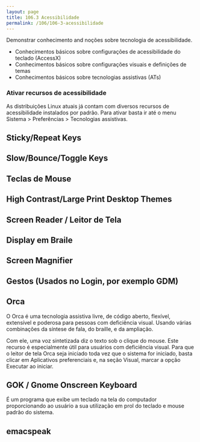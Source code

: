 ```yaml
---
layout: page
title: 106.3 Acessibilidade
permalink: /106/106-3-acessibilidade
---
```


Demonstrar conhecimento and noções sobre tecnologia de acessibilidade.

* Conhecimentos básicos sobre configurações de acessibilidade do teclado (AccessX)
* Conhecimentos básicos sobre configurações visuais e definições de temas
* Conhecimentos básicos sobre tecnologias assistivas (ATs)


### Ativar recursos de acessibilidade

As distribuições Linux atuais já contam com diversos recursos de acessibilidade ins­talados por padrão. Para ativar basta  ir até o menu Sistema > Preferências > Tecnologias assistivas.

## Sticky/Repeat Keys


## Slow/Bounce/Toggle Keys


## Teclas de Mouse


## High Contrast/Large Print Desktop Themes


## Screen Reader / Leitor de Tela


## Display em Braile


## Screen Magnifier


## Gestos (Usados no Login, por exemplo GDM)


## Orca

O Orca é uma tecnologia assistiva livre, de código aberto, flexível, extensível e poderosa para pessoas com deficiência visual. Usando várias combinações da síntese de fala, do braille, e da ampliação.

Com ele, uma voz sin­tetizada diz o texto sob o clique do mouse. Este recurso é especialmente útil para usuários com deficiência visual. Para que o leitor de tela Orca seja iniciado toda vez que o sistema for iniciado, basta clicar em Aplicativos preferenciais e, na seção Visual, marcar a opção Executar ao iniciar.


## GOK / Gnome Onscreen Keyboard

É um programa que exibe um teclado na tela do computador proporcionando ao usuário a sua utilização em prol do teclado e mouse padrão do sistema. 


## emacspeak